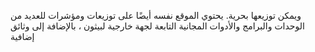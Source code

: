 ويمكن توزيعها بحرية. يحتوي الموقع نفسه أيضًا على توزيعات ومؤشرات للعديد من الوحدات والبرامج والأدوات المجانية التابعة لجهة خارجية لبيثون ، بالإضافة إلى وثائق إضافية
